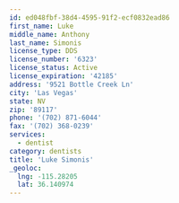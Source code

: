 ```yaml
---
id: ed048fbf-38d4-4595-91f2-ecf0832ead86
first_name: Luke
middle_name: Anthony
last_name: Simonis
license_type: DDS
license_number: '6323'
license_status: Active
license_expiration: '42185'
address: '9521 Bottle Creek Ln'
city: 'Las Vegas'
state: NV
zip: '89117'
phone: '(702) 871-6044'
fax: '(702) 368-0239'
services:
  - dentist
category: dentists
title: 'Luke Simonis'
_geoloc:
  lng: -115.28205
  lat: 36.140974
---
```

